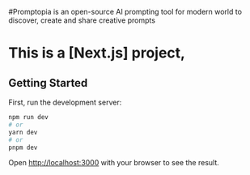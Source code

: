 #Promptopia is an open-source AI prompting tool for modern world to discover, create and share creative prompts
# This is a [Next.js] project,

## Getting Started

First, run the development server:

```bash
npm run dev
# or
yarn dev
# or
pnpm dev
```

Open [http://localhost:3000](http://localhost:3000) with your browser to see the result.
